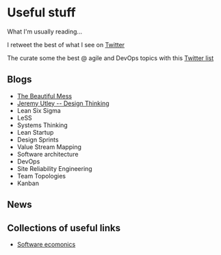 # Useful stuff

What I'm usually reading...

I retweet the best of what I see on [Twitter](https://twitter.com/franz_prg)

The curate some the best @ agile and DevOps topics with this [Twitter list](https://twitter.com/i/lists/1373560569484214273)

## Blogs

- [The Beautiful Mess](https://cutlefish.substack.com/)
- [Jeremy Utley -- Design Thinking](https://www.jeremyutley.design/)
- Lean Six Sigma
- LeSS
- Systems Thinking
- Lean Startup
- Design Sprints
- Value Stream Mapping
- Software architecture
- DevOps
- Site Reliability Engineering
- Team Topologies
- Kanban


## News


## Collections of useful links

- [Software ecomonics](https://luisartola.es/economics/zx-links.html)
